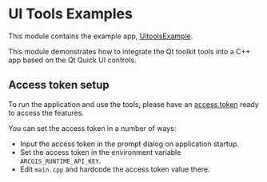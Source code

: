 # UI Tools Examples

This module contains the example app, [UitoolsExample](UitoolsExamples.pro).

This module demonstrates how to integrate the Qt toolkit tools into a C++ app based on the Qt Quick UI controls.

## Access token setup

To run the application and use the tools, please have an [access token](http://links.esri.com/create-an-api-key) ready to access the features. 

You can set the access token in a number of ways:

- Input the access token in the prompt dialog on application startup.
- Set the access token in the environment variable `ARCGIS_RUNTIME_API_KEY`.
- Edit `main.cpp` and hardcode the access token value there.